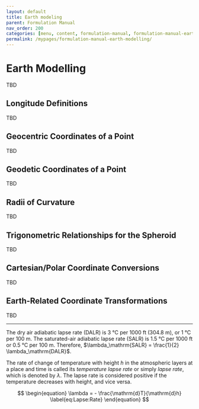 ```yaml
---
layout: default
title: Earth modeling
parent: Formulation Manual
nav_order: 200
categories: [menu, content, formulation-manual, formulation-manual-earth-modelling]
permalink: /mypages/formulation-manual-earth-modelling/
---
```


# Earth Modelling

TBD

## Longitude Definitions

TBD

## Geocentric Coordinates of a Point

TBD

## Geodetic Coordinates of a Point

TBD

## Radii of Curvature

TBD

## Trigonometric Relationships for the Spheroid

TBD

## Cartesian/Polar Coordinate Conversions

TBD

## Earth-Related Coordinate Transformations

TBD


---

The dry air adiabatic lapse rate (DALR) is 3&nbsp;°C per 1000&nbsp;ft (304.8&nbsp;m),
or 1&nbsp;°C per 100&nbsp;m.
The saturated-air adiabatic lapse rate (SALR) is 1.5&nbsp;°C per 1000&nbsp;ft or 0.5&nbsp;°C
per 100&nbsp;m. Therefore,
$\lambda_\mathrm{SALR} = \frac{1}{2} \lambda_\mathrm{DALR}$.

The rate of change of temperature with height $h$ in the atmospheric layers at a
place and time is called its *temperature lapse rate* or simply *lapse rate*,
which is denoted by $\lambda$. The lapse rate is considered positive if the temperature
decreases with height, and vice versa.

$$
\begin{equation}
\lambda = - \frac{\mathrm{d}T}{\mathrm{d}h} \label{eq:Lapse:Rate}
\end{equation}
$$
